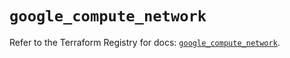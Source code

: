 # `google_compute_network`

Refer to the Terraform Registry for docs: [`google_compute_network`](https://registry.terraform.io/providers/hashicorp/google-beta/5.37.0/docs/resources/google_compute_network).
